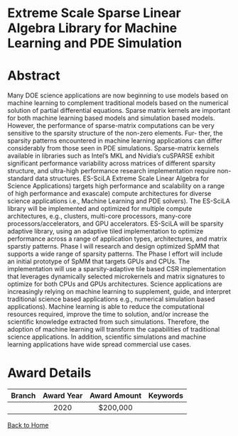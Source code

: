 
Extreme Scale Sparse Linear Algebra Library for Machine Learning and PDE Simulation
===================================================================================

# Abstract


Many DOE science applications are now beginning to use models based on machine learning to complement traditional models based on the numerical solution of partial differential equations. Sparse matrix kernels are important for both machine learning based models and simulation based models. However, the performance of sparse-matrix computations can be very sensitive to the sparsity structure of the non-zero elements. Fur- ther, the sparsity patterns encountered in machine learning applications can differ considerably from those seen in PDE simulations. Sparse-matrix kernels available in libraries such as Intel’s MKL and Nvidia’s cuSPARSE exhibit significant performance variability across matrices of different sparsity structure, and ultra-high performance research implementation require non-standard data structures. ES-SciLA Extreme Scale Linear Algebra for Science Applications) targets high performance and scalability on a range of high performance and exascale) compute architectures for diverse science applications i.e., Machine Learning and PDE solvers). The ES-SciLA library will be implemented and optimized for multiple compute architectures, e.g., clusters, multi-core processors, many-core processors/accelerators, and GPU accelerators. ES-SciLA will be sparsity adaptive library, using an adaptive tiled implementation to optimize performance across a range of application types, architectures, and matrix sparstiy patterns. Phase I will research and design optimized SpMM that supports a wide range of sparsity patterns. The Phase I effort will include an initial prototype of SpMM that targets GPUs and CPUs. The implementation will use a sparsity-adaptive tile based CSR implementation that leverages dynamically selected microkernels and matrix signatures to optimize for both CPUs and GPUs architectures. Science applications are increasingly relying on machine learning to supplement, guide, and interpret traditional science based applications e.g., numerical simulation based applications). Machine learning is able to reduce the computational resources required, improve the time to solution, and/or increase the scientific knowledge extracted from such simulations. Therefore, the adoption of machine learning will transform the capabilities of traditional science applications. In addition, scientific simulations and machine learning applications have wide spread commercial use cases.  

# Award Details

|Branch|Award Year|Award Amount|Keywords|
| :---: | :---: | :---: | :---: |
||2020|$200,000||
  
  


[Back to Home](https://github.com/chrischow/dod_sbir_awards#805)